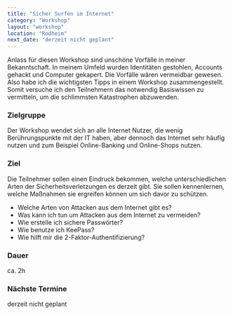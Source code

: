 ```yaml
---
title: "Sicher Surfen im Internet"
category: "Workshop"
layout: "workshop"
location: "Rodheim"
next_date: "derzeit nicht geplant"
---
```


Anlass für diesen Workshop sind unschöne Vorfälle in meiner Bekanntschaft. In meinem Umfeld wurden Identitäten gestohlen, Accounts gehackt und Computer gekapert. Die Vorfälle wären vermeidbar gewesen. Also habe ich die wichtigsten Tipps in einem Workshop zusammengestellt. Somit versuche ich den Teilnehmern das notwendig Basiswissen zu vermitteln, um die schlimmsten Katastrophen abzuwenden.


### Zielgruppe

Der Workshop wendet sich an alle Internet Nutzer, die wenig Berührungspunkte mit der IT haben, aber dennoch das Internet sehr häufig nutzen und zum Beispiel Online-Banking und Online-Shops nutzen.


### Ziel

Die Teilnehmer sollen einen Eindruck bekommen, welche unterschiedlichen Arten der Sicherheitsverletzungen es derzeit gibt. Sie sollen kennenlernen, welche Maßnahmen sie ergreifen können um sich davor zu schützen.
- Welche Arten von Attacken aus dem Internet gibt es?
- Was kann ich tun um Attacken aus dem Internet zu vermeiden?
- Wie erstelle ich sichere Passwörter?
- Wie benutze ich KeePass?
- Wie hilft mir die 2-Faktor-Authentifizierung?


### Dauer

ca. 2h


### Nächste Termine

derzeit nicht geplant
